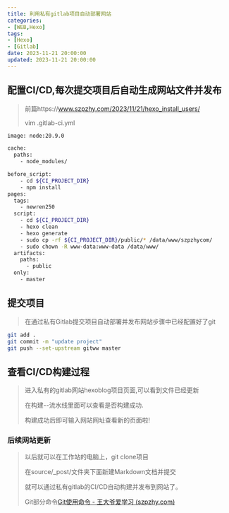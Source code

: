 ```yaml
---
title: 利用私有gitlab项目自动部署网站
categories:
- [WEB,Hexo]
tags:
- [Hexo]
- [Gitlab]
date: 2023-11-21 20:00:00
updated: 2023-11-21 20:00:00
---
```




## 配置CI/CD,每次提交项目后自动生成网站文件并发布

> 前篇https://www.szpzhy.com/2023/11/21/hexo_install_users/
>
> vim .gitlab-ci.yml
```bash
image: node:20.9.0

cache:
  paths:
    - node_modules/

before_script:
    - cd ${CI_PROJECT_DIR}
    - npm install
pages:
  tags:
    - newren250
  script:
    - cd ${CI_PROJECT_DIR}
    - hexo clean
    - hexo generate
    - sudo cp -rf ${CI_PROJECT_DIR}/public/* /data/www/szpzhycom/
    - sudo chown -R www-data:www-data /data/www/
  artifacts:
    paths:
      - public
  only:
    - master

```



## 提交项目

> 在通过私有Gitlab提交项目自动部署并发布网站步骤中已经配置好了git

```bash
git add .
git commit -m "update project"
git push --set-upstream gitww master
```



## 查看CI/CD构建过程

> 进入私有的gitlab网站hexoblog项目页面,可以看到文件已经更新
>
> 在构建--流水线里面可以查看是否构建成功.
>
> 构建成功后即可输入网站网址查看新的页面啦!

### 后续网站更新

> 以后就可以在工作站的电脑上，git clone项目
>
> 在source/_post/文件夹下面新建Markdown文档并提交
>
> 就可以通过私有gitlab的CI/CD自动构建并发布到网站了。
>
> Git部分命令[Git使用命令 - 王大爷爱学习 (szpzhy.com)](https://szpzhy.com/2023/11/22/git_users/)
